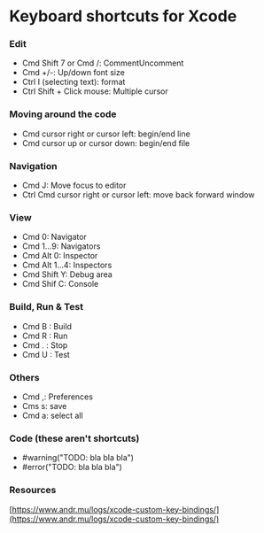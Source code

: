 # Keyboard shortcuts for Xcode

### Edit
- Cmd Shift 7 or Cmd /: CommentUncomment
- Cmd +/-: Up/down font size
- Ctrl I (selecting text): format
- Ctrl Shift + Click mouse: Multiple cursor

### Moving around the code
- Cmd cursor right or cursor left: begin/end line
- Cmd cursor up or cursor down: begin/end file

### Navigation
- Cmd J: Move focus to editor
- Ctrl Cmd cursor right or cursor left: move back forward window

### View
- Cmd 0: Navigator
- Cmd 1...9: Navigators
- Cmd Alt 0: Inspector
- Cmd Alt 1...4: Inspectors
- Cmd Shift Y: Debug area
- Cmd Shif C: Console

### Build, Run & Test
- Cmd B : Build
- Cmd R : Run
- Cmd . : Stop
- Cmd U : Test

### Others
- Cmd ,: Preferences
- Cms s: save
- Cmd a: select all


### Code (these aren't shortcuts)
- \#warning("TODO: bla bla bla")
- \#error("TODO: bla bla bla")


### Resources
[https://www.andr.mu/logs/xcode-custom-key-bindings/](https://www.andr.mu/logs/xcode-custom-key-bindings/)
